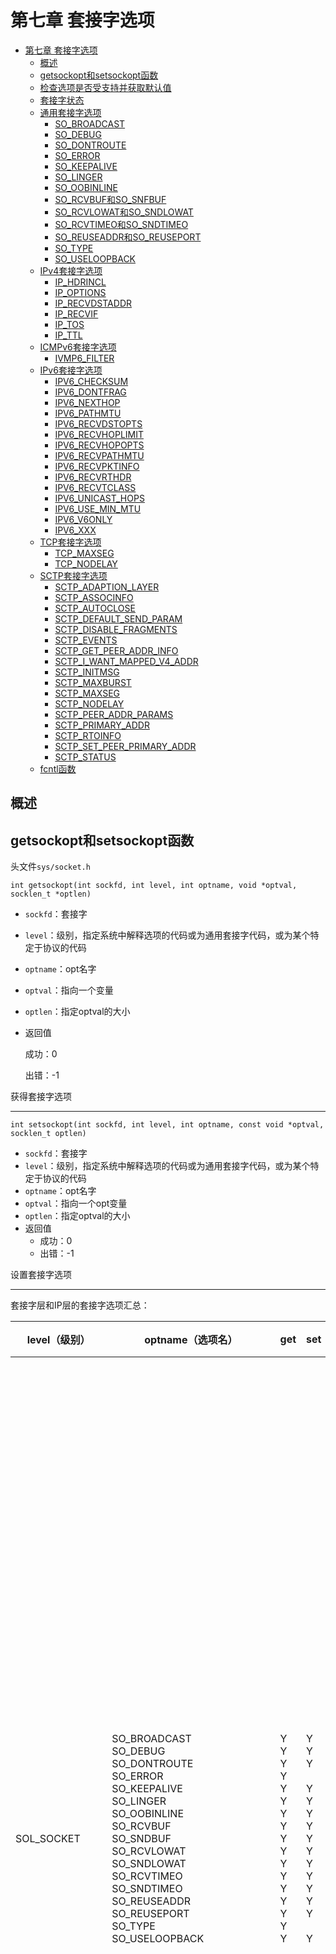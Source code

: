 # 第七章 套接字选项

- [第七章 套接字选项](#第七章-套接字选项)
  - [概述](#概述)
  - [getsockopt和setsockopt函数](#getsockopt和setsockopt函数)
  - [检查选项是否受支持并获取默认值](#检查选项是否受支持并获取默认值)
  - [套接字状态](#套接字状态)
  - [通用套接字选项](#通用套接字选项)
    - [SO_BROADCAST](#so_broadcast)
    - [SO_DEBUG](#so_debug)
    - [SO_DONTROUTE](#so_dontroute)
    - [SO_ERROR](#so_error)
    - [SO_KEEPALIVE](#so_keepalive)
    - [SO_LINGER](#so_linger)
    - [SO_OOBINLINE](#so_oobinline)
    - [SO_RCVBUF和SO_SNFBUF](#so_rcvbuf和so_snfbuf)
    - [SO_RCVLOWAT和SO_SNDLOWAT](#so_rcvlowat和so_sndlowat)
    - [SO_RCVTIMEO和SO_SNDTIMEO](#so_rcvtimeo和so_sndtimeo)
    - [SO_REUSEADDR和SO_REUSEPORT](#so_reuseaddr和so_reuseport)
    - [SO_TYPE](#so_type)
    - [SO_USELOOPBACK](#so_useloopback)
  - [IPv4套接字选项](#ipv4套接字选项)
    - [IP_HDRINCL](#ip_hdrincl)
    - [IP_OPTIONS](#ip_options)
    - [IP_RECVDSTADDR](#ip_recvdstaddr)
    - [IP_RECVIF](#ip_recvif)
    - [IP_TOS](#ip_tos)
    - [IP_TTL](#ip_ttl)
  - [ICMPv6套接字选项](#icmpv6套接字选项)
    - [IVMP6_FILTER](#ivmp6_filter)
  - [IPv6套接字选项](#ipv6套接字选项)
    - [IPV6_CHECKSUM](#ipv6_checksum)
    - [IPV6_DONTFRAG](#ipv6_dontfrag)
    - [IPV6_NEXTHOP](#ipv6_nexthop)
    - [IPV6_PATHMTU](#ipv6_pathmtu)
    - [IPV6_RECVDSTOPTS](#ipv6_recvdstopts)
    - [IPV6_RECVHOPLIMIT](#ipv6_recvhoplimit)
    - [IPV6_RECVHOPOPTS](#ipv6_recvhopopts)
    - [IPV6_RECVPATHMTU](#ipv6_recvpathmtu)
    - [IPV6_RECVPKTINFO](#ipv6_recvpktinfo)
    - [IPV6_RECVRTHDR](#ipv6_recvrthdr)
    - [IPV6_RECVTCLASS](#ipv6_recvtclass)
    - [IPV6_UNICAST_HOPS](#ipv6_unicast_hops)
    - [IPV6_USE_MIN_MTU](#ipv6_use_min_mtu)
    - [IPV6_V6ONLY](#ipv6_v6only)
    - [IPV6_XXX](#ipv6_xxx)
  - [TCP套接字选项](#tcp套接字选项)
    - [TCP_MAXSEG](#tcp_maxseg)
    - [TCP_NODELAY](#tcp_nodelay)
  - [SCTP套接字选项](#sctp套接字选项)
    - [SCTP_ADAPTION_LAYER](#sctp_adaption_layer)
    - [SCTP_ASSOCINFO](#sctp_associnfo)
    - [SCTP_AUTOCLOSE](#sctp_autoclose)
    - [SCTP_DEFAULT_SEND_PARAM](#sctp_default_send_param)
    - [SCTP_DISABLE_FRAGMENTS](#sctp_disable_fragments)
    - [SCTP_EVENTS](#sctp_events)
    - [SCTP_GET_PEER_ADDR_INFO](#sctp_get_peer_addr_info)
    - [SCTP_I_WANT_MAPPED_V4_ADDR](#sctp_i_want_mapped_v4_addr)
    - [SCTP_INITMSG](#sctp_initmsg)
    - [SCTP_MAXBURST](#sctp_maxburst)
    - [SCTP_MAXSEG](#sctp_maxseg)
    - [SCTP_NODELAY](#sctp_nodelay)
    - [SCTP_PEER_ADDR_PARAMS](#sctp_peer_addr_params)
    - [SCTP_PRIMARY_ADDR](#sctp_primary_addr)
    - [SCTP_RTOINFO](#sctp_rtoinfo)
    - [SCTP_SET_PEER_PRIMARY_ADDR](#sctp_set_peer_primary_addr)
    - [SCTP_STATUS](#sctp_status)
  - [fcntl函数](#fcntl函数)



## 概述



## getsockopt和setsockopt函数

头文件`sys/socket.h`

`int getsockopt(int sockfd, int level, int optname, void *optval, socklen_t *optlen)`

- `sockfd`：套接字
- `level`：级别，指定系统中解释选项的代码或为通用套接字代码，或为某个特定于协议的代码
- `optname`：opt名字
- `optval`：指向一个变量
- `optlen`：指定optval的大小
- 返回值
    
    成功：0
    
    出错：-1

获得套接字选项

---

`int setsockopt(int sockfd, int level, int optname, const void *optval, socklen_t optlen)`

- `sockfd`：套接字
- `level`：级别，指定系统中解释选项的代码或为通用套接字代码，或为某个特定于协议的代码
- `optname`：opt名字
- `optval`：指向一个opt变量
- `optlen`：指定optval的大小
- 返回值
    - 成功：0
    - 出错：-1

设置套接字选项

---

套接字层和IP层的套接字选项汇总：

| level（级别）            | optname（选项名）                                            | get                                                          | set                                                          | 说明                                                         | 标志                                                         | 数据类型                                                     |
| ------------------------ | ------------------------------------------------------------ | :----------------------------------------------------------- | ------------------------------------------------------------ | ------------------------------------------------------------ | ------------------------------------------------------------ | :----------------------------------------------------------- |
| SOL_SOCKET               | SO_BROADCAST<br>SO_DEBUG<br>SO_DONTROUTE<br>SO_ERROR<br>SO_KEEPALIVE<br>SO_LINGER<br>SO_OOBINLINE<br>SO_RCVBUF<br>SO_SNDBUF<br>SO_RCVLOWAT<br>SO_SNDLOWAT<br>SO_RCVTIMEO<br>SO_SNDTIMEO<br>SO_REUSEADDR<br>SO_REUSEPORT<br>SO_TYPE<br>SO_USELOOPBACK | Y<br>Y<br>Y<br>Y<br>Y<br>Y<br>Y<br>Y<br>Y<br>Y<br>Y<br>Y<br>Y<br>Y<br>Y<br>Y<br>Y | Y<br>Y<br>Y<br><br>Y<br>Y<br>Y<br>Y<br>Y<br>Y<br>Y<br>Y<br>Y<br>Y<br>Y<br><br>Y | - 允许发送广播数据报<br>- 开启调试跟踪<br>- 绕过外出路由表查询<br>- 获取待处理错误并清除<br>- 周期性测试连接是否仍存活<br>- 若有数据待发送则延迟关闭<br>- 让接收到的带外数据继续在线留存<br>- 接收缓冲区大小<br>- 发送缓冲区大小<br>- 接收缓冲区低水位标记<br>- 发送缓冲区低水位标记<br>- 接收超时<br>- 发送超时<br>- 允许重用本地地址<br>- 允许重用本地端口<br>- 取得套接字类型<br>- 路由套接字取得所发送数据的副本 | Y<br>Y<br>Y<br><br>Y<br><br>Y<br><br><br><br><br><br>Y<br>Y<br><br>Y<br>Y | int<br>int<br>int<br>int<br>int<br>linger<br>int<br>int<br>int<br>int<br>int<br>timeval<br>timeval<br>int<br>int<br>int<br>int |
| IPPROTO_IP               | IP_HDRINCL<br>IP_OPTIONS<br>IP_RECVDSTANDDR<br>IP_RECVIF<br>IP_TOS<br>IP_TTL<br><br>IP_MULTICAST_IF<br>IP_MULTICAST_TTL<br>IP_MULTICAST_LOOP<br>IP_ADD_MEMBERSHIP<br>IP_DROP_MEMBERSHIP<br>IP_BLOCK_SOURCE<br>IP_UNBLOCK_SOURCE<br>IP_ADD_SOURCE_MEMBERSHIP<br>IP_DROP_SOURCE_MEMBERSHIP | Y<br>Y<br>Y<br>Y<br>Y<br>Y<br><br>Y<br>Y<br>Y<br/><br/><br/><br/><br/><br/><br/> | Y<br>Y<br>Y<br>Y<br>Y<br>Y<br><br>Y<br>Y<br>Y<br>Y<br>Y<br>Y<br>Y<br>Y<br>Y | - 随数据包含的IP首部<br>- IP首部选项<br>- 返回目的IP地址<br>- 返回接收接口索引<br>- 服务类型和优先权<br>- 存活时间<br><br>- 指定外出接口<br>- 指定外出TTL<br>- 指定是否环回<br>- 加入多播组<br>- 离开多播组<br>- 阻塞多播组<br>- 开通多播组<br>- 加入源特定多播组<br>- 离开源特定多播组 | Y<br><br>Y<br>Y<br><br><br><br><br><br><br><br><br><br><br><br><br> | int<br>(见正文)<br>int<br>int<br>int<br>int<br><br>in_addr{}<br>u_char<br>u_char<br>ip_mreq{}<br>ip_mreq{}<br>ip_mreq_source{}<br>ip_mreq_source{}<br>ip_mreq_source{}<br>ip_mreq_source{} |
| IPPROTO_ICMPV6           | ICMP6_FILTER                                                 | Y                                                            | Y                                                            | - 指定待传递的ICMPv6消息类型                                 |                                                              | ivmp6_filter{}                                               |
| IPPROTO_IPV6             | IPV6_CHECKSUM<br>IPV6_DONTFRAG<br>IPV6_NEXTHOP<br>IPV6_PATHMTU<br>IPV6_RECVDSTOPTS<br>IPV6_RECVHOPLIMIT<br>IPV6_RECVHOPOPTS<br>IPV6_RECVPATHMTU<br>IPV6_RECVPKTINFO<br>IPV6_RECVRTHDR<br>IPV6_RECVTCLASS<br>IPV6_UNICAST_HOPS<br>IPV6_USE_MIN_MTU<br>IPV6_V60NLY<br>IPV6_XXX<br><br>IPV6_MULTICAST_IP<br>IPV6_MULTICAST_HOPS<br>IPV6_MULTICAST_LOOP<br>IPV6_JOIN_GROUP<br>IPV6_LEAVE_GROUP | Y<br>Y<br>Y<br>Y<br>Y<br>Y<br>Y<br>Y<br>Y<br>Y<br>Y<br>Y<br>Y<br>Y<br>Y<br><br>Y<br>Y<br>Y<br><br><br> | Y<br>Y<br>Y<br><br>Y<br>Y<br>Y<br>Y<br>Y<br>Y<br>Y<br>Y<br>Y<br>Y<br>Y<br><br>Y<br>Y<br>Y<br>Y<br>Y | - 用于原始套接字的校验和字段偏移<br>- 丢弃大的分组而非将其分片<br>- 指定下一跳地址<br>- 获取当前路径MTU<br>接收目的地址选项<br>- 接收单播跳限<br>- 接收步跳选项<br>- 接收路径MTU<br>- 接收分组信息<br>- 接收源路径<br>- 接收流通类型<br>- 默认单播跳限<br>- 使用最小MTU<br>- 禁止v4兼容<br>- 粘附性辅助数据<br><br>- 指定外出接口<br>- 指定外出跳限<br>- 指定是否环回<br>- 加入多播组<br>- 离开多播组 | <br>Y<br><br><br>Y<br>Y<br>Y<br>Y<br>Y<br>Y<br>Y<br><br>Y<br>Y<br><br><br><br><br>Y<br><br><br> | int<br>int<br>sockaddr_in6{}<br>ip6_mtuinfo{}<br>int<br>int<br>int<br>int<br>int<br>int<br>int<br>int<br>int<br>int<br>(见正文)<br><br>u_int<br>int<br>u_int<br>ipv6_mreq{}<br>ipv6_mreq{} |
| IPPROTO_IP或IPPROTO_IPV6 | MCAST_JOIN_GROUP<br>MCAST_LEAVE_GROUP<br>MCAST_BLOCK_SOURCE<br>MCAST_UNBLOCK_SOURCE<br>MCAST_JOIN_SOURCE_GROUP<br>MCAST_LEAVE_SOURCE_GROUP |                                                              | Y<br>Y<br>Y<br>Y<br>Y<br>Y                                   | - 加入多播组<br>- 离开多播组<br>- 阻塞多播源<br>- 开通多播源<br>- 加入源特定多播组<br>- 离开源特定多播组 |                                                              | group_req{}<br>group_source_req{}<br>group_source_req{}<br>group_source_req{}<br>group_source_req{}<br>group_source_req{} |

传输层的套接字选项汇总：

| level（级别） | optname（选项名）                                            | get                                                          | set                                                          | 说明                                                         | 标志                                                         | 数据类型                                                     |
| ------------- | ------------------------------------------------------------ | ------------------------------------------------------------ | ------------------------------------------------------------ | ------------------------------------------------------------ | ------------------------------------------------------------ | ------------------------------------------------------------ |
| IPPROTO_TCP   | TCP_MAXSEG<br>TCP_NODELAY                                    | Y<br>Y                                                       | Y<br>Y                                                       | - TCP最大分节大小<br>- 禁止Nagle算法                         | <br>Y                                                        | int<br>int                                                   |
| IPPROTO_SCTP  | SCTP_ADAPTION_LAYER<br>SCTP_ASSOCINFO<br>SCTP_AUTOCLOSE<br>SCTP_DEFAULT_SEND_PARAM<br>SCTP_DISABLE_FRAGMENTS<br>SCTP_EVENTS<br>SCTP_GET_PEER_ADDR_INFO<br>SCTP_I_WANT_MAPPED_V4_ADDR<br>SCTP_INITMSG<br>SCTP_MAXBURST<br>SCTP_MAXSEG<br>SCTP_NODELAY<br>SCTP_PEER_ADDR_PARAMS<br>SCTP_PRIMARY_ADDR<br>SCTP_RTOINFO<br>SCTP_SET_PEER_PRIMARY_ADDR<br>SCTP_STATUS | Y<br>t<br>Y<br>Y<br>Y<br>Y<br>t<br>Y<br>Y<br>Y<br>Y<br>Y<br>t<br>t<br>t<br><br>t | Y<br>Y<br>Y<br>Y<br>Y<br>Y<br><br>Y<br>Y<br>Y<br>Y<br>Y<br>Y<br>Y<br>Y<br>Y<br><br/> | - 适配层指示<br>- 检查并设置关联信息<br>- 自动关闭操作<br>- 默认发送参数<br>- SCTP分片<br>- 感兴趣事件的通知<br>- 获取对端地址状态<br>- 映射的v4地址<br>- 默认的INIT参数<br>- 最大猝发大小<br>- 最大分片大小<br>- 禁止Nagle算法<br>- 对端地址参数<br>- 主目的地址<br>- RTO信息<br>- 对端的主目的地址<br>- 获取关联状态 | <br><br><br><br>Y<br><br><br>Y<br><br><br><br>Y<br><br><br><br><br><br/> | sctp_setadaption{}<br>sctp_assocparams{}<br>int<br>sctp_sndrcvinfo{}<br>int<br>sctp_event_subscribe{}<br>sctp_paddrinfo{}<br>int<br>sctp_initmsg{}<br>int<br>int<br>int<br>sctp_paddrparams{}<br>sctp_setprim{}<br>sctp_rtoinfo{}<br>sctp_setpeerprim{}<br>sctp_status{} |



## 检查选项是否受支持并获取默认值

```c
#include "unp.h"
#include <netinet/tcp.h>

union val {
    int 						   i_val;
    long 						l_val;
    struct linger 		 linger_val;
    struct timeval    timeval_val;
} val;
static char *sock_str_flag(union val *, int);
static char *sock_str_int(union val *, int);
static char *sock_str_linger(union val *, int);
static char *sock_str_timeval(union val *, int);
struct sock_opts {
    const char *opt_str;
    int					opt_level;
    int 				opt_name;
    char			  *(*opt_val_str)(union val *, int);
} sock_opts[] = {
    { "SO_BROADCAST", SOL_SOCKET, SO_BROADCAST, sock_str_flag },
    { "SO_DEBUG", SOL_SOCKET, SO_DEBUG, sock_str_flag },
    { "SO_DONTROUTE", SOL_SOCKET, SO_DONTROUTE, sock_str_flag },
    { "SO_ERROR", SOL_SOCKET, SO_ERROR, sock_str_int },
    { "SO_KEEPALIVE", SOL_SOCKET, SO_KEEPAVLIE, sock_str_flag },
    { "SO_LINGER", SOL_SOCKET, SO_LINGER, sock_str_linger },
    { "SO_OOBINLINE", SOL_SOCKET, SO_OOBINLINE, sock_str_flag },
    { "SO_RCVBUF", SOL_SOCKET, SO_RCVBUF, sock_str_int },
    { "SO_SNDBUF", SOL_SOCKET, SO_SNDBUF, sock_str_int },
    { "SO_RCVLOWAT", SOL_SOCKET, SO_RCVLOWAT, sock_str_int },
    { "SO_SNDLOWAT", SOL_SOCKET, SO_SNDLOWAT, sock_str_int },
    { "SO_RCVTIMEO", SOL_SOCKET, SO_RCVTIMEO, sock_str_timeval },
    { "SO_SNDTIMEO", SOL_SOCKET, SO_SNDTIMEO, sock_str_timeval },
#ifdef SO_REUSEPORT
    { "SO_REUSEPORT", SOL_SOCKET, SO_REUSEPORT, sock_str_flag },
#else
    { "SO_RESUEPORT", 0, 0, NULL },
#endif
    { "SO_TYPE", SOL_SOCKET, SO_TYPE, sock_str_int },
    { "SO_USELOOPBACK", SOL_SOCKET, SO_USELOOPBACK, sock_str_flag },
    { "IP_TOS", IPPROTO_IP, IP_TOS, sock_str_int },
    { "IP_TTL", IPPROTO_IP, IP_TTL, sock_str_int },
    { "IPV6_DONTFRAG", IPPROTO_IPV6, IPV6_DONTGRAG, sock_str_flag },
    { "IPV6_UNICAST_HOPS", IPPROTO_IPV6, IPV6_UNICAST_HOPS, sock_str_int },
    { "IPV6_V6ONLY", IPPROTO_IPV6, IPV6_V6ONLY, sock_str_flag },
    { "TCP_MAXSEG", IPPROTO_TCP, TCP_MAXSEG, sock_str_int },
    { "TCP_NODELAY", IPPROTO_TCP, TCP_NODELAY, sock_str_flag },
    { "SCTP_AUTOCLOSE", IPPROTO_SCTP, SCTP_AUTOCLOSE, sock_str_int },
    { "SCTP_MAXBURST", IPPROTO_SCTP, SCTP_MAXBURST, sock_str_int },
    { "SCTP_MAXSEG", IPPROTO_SCTP, SCTP_MAXSEG, sock_str_int },
    { "SCTP_NODELAY", IPPROTO_SCTP, SCTP_DODELAY, sock_str_flag },
    { "NULL", 0, 0, NULL },
};

int
main(int argc, char **argv)
{
    int fd;
    socklen len;
    struct sock_opts *ptr;
    for (ptr = sock_opts; ptr->opt_str != NULL; ptr++) {
        printf("%s: ", ptr->opt_str);
        if (ptr->opt_val_str == NULL)
            printf("(undefined)\n");
        else {
            switch(ptr->opt_level) {
                case SOL_SOCKET:
                case IPPROTO_IP:
                case IPPROTO_TCP:
                    fd = Socket(AF_INET, SOCK_STREAM, 0);
                    break;
#iddef IPV6
                case IPPROTO_IPV6:
                    fd = Socket(AF_INET6, SOCK_STREAM, 0);
                    break;
#endif
#ifdef IPPROTO_SCTP
                case IPPROTO_SCTP:
                    fd = Socket(AF_INET, SOCK_SEQPACKET, IPPROTO_SCTP);
                    break;
#endif
                default:
                    err_quit("Can't create fd for level %d\n", ptr->opt_level);
				len = sizeof(val);
                if (getsockopt(fd, ptr->opt_level, ptr->opt_name, &val, &len) == -1) {
                    err_ret("getsockopt error");
                } else {
                    printf("default = %s\n", (*ptr->opt_val_str)(&val, len));
                }
                close(fd);
            }
        }
        exit(0);
    }
}
```



## 套接字状态

下面的套接字选项是由TCP已连接套接字从监听套接字继承来的：

- SO_DEBUG
- SO_DONTROUTE
- SO_KEEPALIVE
- SO_LINGER
- SO_OOBINLINE
- SO_RCVBUF
- SO_RCVLOWAT
- SO_SNDBUF
- SO_SNDLOWAT
- TCP_MAXSEG
- TCP_NODELAY



## 通用套接字选项

### SO_BROADCAST

本选项开启或禁止进程发送广播信息的能力，应用进程在发送广播数据报之前必须设置本套接字选项。

### SO_DEBUG

**仅由TCP支持**。当给一个TCP套接字开启本选项时，内核将为TCP在该套接字发送和接收的所有分组保留详细跟踪信息。

### SO_DONTROUTE

外出的分组将绕过底层协议的正常路由机制，外出分组将被定向到适当的本地接口。

### SO_ERROR

当一个套接字发生错误时，内核会将套接字的so_error（待处理错误， pending error）设置为格式`Exxx`的样式。内核以下面的方式之一立即通知进程这个错误：

- 如果进程阻塞在对该套接字的select调用上，那么无论是检查可读条件还是可写条件，select均返回并设置其中一个或所有两个条件。
- 如果进程使用信号驱动式`I/O`模型，那就给进程或进程组产生一个SIGIO信号。

### SO_KEEPALIVE

给一个TCP套接字设置保持存活（keep-alive）选项后，如果2小时内在该套接字的任一方向上都没有数据交换，TCP就自动给对端发送一个保持存活探测分节（keep-alive probe）。它会导致以下三种情况之一：

- 对端以期望的ACK响应，在又经过2小时后，TCP将发送另一个探测分节。
- 对端以RST响应，它告知本端TCP：对端已崩溃且已重新启动；该套接字的待处理错误被设置为ECONNRESET，套接字本身被关闭。
- 对端对保持存活探测分节没有任何响应，该套接字的待处理错误就被设置为ETIMEOUT，套接字被关闭。

### SO_LINGER

指定close函数对面向连接的协议如何操作，要求在用户进程与内核间传递如下结构：

头文件`sys/socket.h`

```c
struct linger {
    int l_onoff;
    int l_linger;
}
```

|                | l_onoff = 0                                     | l_onoff = 非0                                                |
| -------------- | ----------------------------------------------- | ------------------------------------------------------------ |
| l_linger = 0   | 关闭本选项，`l_linger`的值被忽略，close立即返回 | 当close某个连接时TCP将中止该连接；即，TCP将丢弃保留在套接字发送缓冲区中的任何数据，并发送一个RST给对端，而没有通常的四分组连接终止序列 |
| l_linger = 非0 | 关闭本选项，`l_linger`的值被忽略，close立即返回 | 当套接字关闭时内核将拖延一段时间，如果在发送缓冲区中仍残留有数据，那么进程将被投入睡眠，知道数据发送完且被确认或者延滞时间到 |

检测各种TCP条件的方法：

| 情形                         | 对端进程崩溃                                                 | 对端主机崩溃                                                 | 对端主机不可达                                               |
| ---------------------------- | ------------------------------------------------------------ | ------------------------------------------------------------ | ------------------------------------------------------------ |
| 本端TCP正主动发送数据        | 对端TCP发送一个FIN，这通过使用select判断可读条件立即能检测出来。如果本端TCP发送另外一个分节，对端TCP就以RST响应。如果本端TCP收到RST之后应用进程仍试图写套接字，我们的套接字实现就给该进程发送一个SIGPIPE信号 | 本端TCP将超时，且套接字的待处理错误被设置为ETIMEDOUT         | 本端TCP将超时，且套接字的待处理错误被设置为EHOSTUNREACH      |
| 本端TCP正主动接收数据        | 对端TCP将发送一个FIN，我们将把它作为一个（可能是过早地）EOF读入 | 我们将停止接收数据                                           | 我们将停止接收数据                                           |
| 连接空闲，保持存活选项已设置 | 对端TCP发送一个FIN，这通过使用select判断可读条件立即能检测出来 | 在毫无动静2小时后，发送9个保持存活探测分节，然后套接字的待处理错误被设置为ETIMEDOUT | 在毫无动静2小时后，发送9个保持存活探测分节，然后套接字的待处理错误被设置为EHOSTUNREACH |
| 连接空闲，保持存活选项未设置 | 对端TCP发送一个FIN，这通过使用select判断可读条件立即能检测出来 | 无                                                           | 无                                                           |

![7-7](res/7-7.png)

![7-8](res/7-8.png)

![7-9](res/7-9.png)

![7-10](res/7-10.png)

![7-11](res/7-11.png)

shutdown和SO_LINGER各种情况的总结：

| 函数                              | 说明                                                         |
| --------------------------------- | ------------------------------------------------------------ |
| shutdown, SHUT_RD                 | 在套接字上不能再发出接收请求；进程仍可往套接字发送数据；套接字接收缓冲区中所有数据被丢弃；再接收到的任何数据由TCP丢弃；对套接字发送缓冲区没有任何影响。 |
| shutdown, SHUT_WR                 | 在套接字上不能再发出发送请求；进程仍可从套接诶子接收数据；套接字发送缓冲区中的内容被发送到对端，后跟正常的TCP连接终止序列（即发送FIN）；对套接字接收缓冲区无任何影响。 |
| close, l_onoff = 0（默认情况）    | 在套接字上不能再发出发送或接收请求：套接字发送缓冲区中的内容被发送到对端。如果描述符应用计数变为0，在发送完发送缓冲区中的数据后，跟以正常的TCP连接终止序列（即发送FIN）；套接字接收缓冲区中内容被丢弃。 |
| close, l_onoff = 1, l_linger = 0  | 在套接字上不能再发出发送或接收请求。如果描述符引用计数变为0：RST被发送到对端；连接的状态被设置为CLOSED（没有TIME_WAIT状态）；套接字发送缓冲区和套接字接收缓冲区中的数据被丢弃。 |
| close, l_onoff = 1, l_linger != 0 | 在套接字上不能再发出发送或接收请求；套接字发送缓冲区中的数据被发送到对端。如果描述符引用计数变为0：在发送完发送缓冲区中的数据后，跟以正常的TCP连接终止序列（即发送FIN）；套接字接收缓冲区中数据被丢弃；如果在连接变为CLOSED状态前延滞时间到，那么close返回EWOULDBLOCK错误。 |

### SO_OOBINLINE

### SO_RCVBUF和SO_SNFBUF

这两个套接字选项允许我们改变这两个缓冲区的默认大小。

根据TCP快速恢复算法的工作机制，TCP套接字缓冲区的大小至少为MSS值的4倍。

![7-13](res/7-13.png)

管道的容量称为带宽-延迟积（bandwidth-delay product），它通过将带宽（bit/s）和RTT（秒）相乘，再将结果由位转换为字节计算得到。

带宽是相应于两个端点之间最慢链路的值，是已知的。

例：RTT为60ms的一条T1链路（1536000 bit/s）的带宽-延迟积为11520字节，如果套接字缓冲区小于该值，管道将不会处于满状态。

### SO_RCVLOWAT和SO_SNDLOWAT

接收低水位和发送低水位，由select函数使用；

### SO_RCVTIMEO和SO_SNDTIMEO

接收超时和发送超时。

分别影响到5个输入函数：

- read
- readv
- recv
- recvfrom
- recvmsg

和5个输出函数：

- write
- writev
- send
- sendto
- sendmsg

### SO_REUSEADDR和SO_REUSEPORT

SO_REUSEADDR套接字选项的4个用途：

- SO_REUSEADDR允许启动一个监听服务器并捆绑其众所周知的端口，即使以前建立的将该端口用作他们的本地端口的连接仍然存在。这个条件通常是这样碰到的：
    1. 启动一个监听服务器
    2. 连接请求到达，派生一个子进程来处理这个客户
    3. 监听服务器终止，但子进程继续为现有连接上的客户提供服务
    4. 重启监听服务器
    5. 重新绑定端口
- SO_REUSEADDR允许在同一端口上启动同一服务器的多个实例，只要每个实例捆绑一个不同的本地IP地址即可。
- SO_REUSEADDR允许单个进程捆绑同一个端口到多个套接字上，值啊摇每次捆绑指定不同的本地IP地址即可。
- SO_REUSEADDR允许完全重复的捆绑：当一个IP地址和端口已绑定到某个套接字上时，如果传输协议支持，同样的IP地址和端口还可以捆绑到另一个套接字上。一般来说本特性仅支持UDP套接字。

SO_REUSEPORT套接字选项的2个用途：

- 本选项允许完全重复的捆绑，不过只有在想要捆绑同一IP地址和端口的每个套接字都指定了本套接诶子选项才行。
- 如果被捆绑的IP地址是一个多播地址，那么SO_REUSEADDR和SO_REUSEPORT被认为是等效的。

### SO_TYPE

本选项返回套接字的类型，返回的整数值是一个诸如SOCK_STREAM或SOCK_DGRAM之类的值。本选项通常由启动时继承了套接字的进程使用。

### SO_USELOOPBACK

仅用于路由域（AF_ROUTE）的套接字，默认设置为打开。当打开时，相应套接诶子将接收在其上发送的任何数据报的一个副本。



## IPv4套接字选项

### IP_HDRINCL

当本选项开启时，我们构造完整的IP首部，下列情况除外：

- IP总是计算并存储IP首部校验和
- 如果我们将IP标识字段设置为0，内核将设置该字段
- 如果源IP地址是INADDR_ANY，IP将把它设置位外出接口的主IP地址
- 如何设置IP选项却绝于实现。有些实现取出我们预先使用IP_OPTIONS套接字选项设置的任何IP选项，把他们添加到我们构造的首部中，而其它实现则要求我们亲自在首部指定任何期望的IP选项。
- IP首部有些字段必须以主机字节序填写，有些字段必须以网络子节序填写，具体取决于实现。

### IP_OPTIONS

本选项的设置允许我们在IPv4首部中设置IP选项。

### IP_RECVDSTADDR

本选项导致所收到UDP数据报的目的IP地址由recvmsg函数作为辅助数据返回。

### IP_RECVIF

本选项导致所收到UDP数据报的接收接口索引由recvmsg函数作为辅助数据返回。

### IP_TOS

本选项允许我们为TCP,UDP或SCTP套接字设置IP首部中的服务类型字段(该字段包含DSCP和ECN子字段)。

### IP_TTL

使用本选项设置或获取系统用在从某个给定套接字发送的单播分组上的默认TTL值。



## ICMPv6套接字选项

### IVMP6_FILTER

本选项允许我们获取或设置一个`icmp6_filte`r结构，该结构指出256个可能的`ICMPv6`消息类型中哪些将由某个原始套接字传递给所在进程。



## IPv6套接字选项

### IPV6_CHECKSUM

本选项指定用户数据中校验和所处位置的字节偏移，默认值（-1）。

### IPV6_DONTFRAG

本选项禁止为UDP套接字或原始套接字自动插入分片首部，外出分组中大小超过发送接口MTU的那些分组将被丢弃。

### IPV6_NEXTHOP

本选项不能设置，只能获取。获取本选项时，返回值为由路径MTU发现功能确定的当前MTU。

### IPV6_PATHMTU

本选项不能设置，只能获取。获取本选项时，返回值为由路径MTU发祥功能确定的当前MTU。

### IPV6_RECVDSTOPTS

开启本选项表明，任何接收到的IP6目的地址选项都将由recvmsg作为辅助数据返回，默认关闭。

### IPV6_RECVHOPLIMIT

开启本选项表明，任何接收到的跳限字段都将由recvmsg作为辅助数据返回，默认关闭。

### IPV6_RECVHOPOPTS

开启本选项表明，任何接收到的IPv6步跳选项都将由recvmsg作为辅助数据返回，默认关闭。

### IPV6_RECVPATHMTU

开启本选项表明，某条路径的路径MTU在发生变化时将由recvmsg作为辅助数据返回（不伴随任何数据）。

### IPV6_RECVPKTINFO

开启本选项表明，接收到的IPv6数据报的以下两条信息将由recvmsg作为辅助数据返回：目的IP6地址和到达接口索引。

### IPV6_RECVRTHDR

开启本选项表明，接收到的IPv6路由首部将由recvmsg作为辅助数据返回，默认关闭。

### IPV6_RECVTCLASS

开启本选项表明，接收到的流通类别（包含DSCP和ECN字段）将由recvmsg作为辅助数据返回，默认关闭。

### IPV6_UNICAST_HOPS

设置本选项会给在相应套接字上发送的外出数据报指定默认跳限，获取本选项会返回内核用于相应套接字的跳限值。

### IPV6_USE_MIN_MTU

默认-1

- 1：路径MTU发现功能不必执行，为避免分片，分组就使用IPv6的最小MTU发送。
- 0：路径MTU发现功能对于所有目的地都得执行。
- -1：路径MTU发现功能仅对单播目的地执行，对于多播目的地就使用最小MTU。

### IPV6_V6ONLY

开启本选项将限制它只执行IP6通信，默认关闭。

### IPV6_XXX

TODO



## TCP套接字选项

### TCP_MAXSEG

本选项允许我们获取或设置TCP连接的最大分节大小（MSS）。

### TCP_NODELAY

开启本选项将禁止TCP的Nagle算法，默认开启。

![7-14/15](res/7-14.png)



## SCTP套接字选项

### SCTP_ADAPTION_LAYER

本选项允许调用者获取或设置将由本端提供给对端的适配层指示（adaption layer indication），获取本选项的值时，调用者得到的是本地套接字将提供给所有未来对端的值；要获取对端的适配层指示，应用进程必须预定适配层事件。

### SCTP_ASSOCINFO

本套接字用于以下目的：

- 获取关于某个现有关联的信息
- 改变某个已有关联的参数
- 为未来的关联设置默认信息

应该使用`sctp_opt_info`函数来获取关联信息，输入`sctp_assocparams`作为参数：

```c
struct sctp_assocparams {
    sctp_assoc_t sasoc_assoc_id;
    u_int16_t sasoc_asocmaxrxt;
    u_int16_t sasoc_number_peer_destinations;
    u_int32_t sasoc_peer_rwnd;
    u_int32_t sasoc_local_rwnd;
};
```

- `sasoc_assoc_id`：存放待访问关联的标识（即关联ID）
- `sasoc_asocmaxrxt`：存放某个关联在已发送数据没有得到确认的情况下尝试重传的最大次数。
- `sasoc_number_peer_destinations`：存放对端目的地址数，不能设置，只能获取
- `sasoc_peer_rwnd`：存放对端的当前接收窗口，表示还能发送给对端的数据子节
- `sasoc_local_rwnd`：存放本地SCTP协议栈当前通告对端的接收窗口，本字段是动态的，受SO_SNDBUF套接字选项影响；它不能设置，只能获取
- `sosoc_cookie_life`：存放送给对端的状态cookie以毫秒为单位的有效期

### SCTP_AUTOCLOSE

本选项允许我们获取或设置一个SCTP端点的自动关闭时间（一个SCTP关联在空闲时保持打开的秒数）

### SCTP_DEFAULT_SEND_PARAM

在发送大量消息时，使用此选项可以让所有消息具有相同的发送参数。本选项接收`sctp_sndrcvinfo`结构作为输入。

```c
struct sctp_sndrcvinfo {
    u_int16_t sinfo_stream;
    u_int16_t sinfo_ssn;
    u_int16_t sinfo_flags;
    u_int32_t sinfo_ppid;
    u_int32_t sinfo_context;
    u_int32_t sinfo_timetolive;
    u_int32_t sinfo_tsn;
    u_int32_t sinfo_cumtsn;
    sctp_assoc_t sinfo_assoc_id;
};
```

- sinfo_stream：指定新的默认流，所有外出消息将被发送到该流中

- sinfo_ssn：在设置默认发送参数时被忽略。当使用recvmsg或sctp_recvmsg函数接收消息时，本字段将存放由对端置于SCTP DATA块的流序号（stream sequence number， SSN）字段中的值

- sinfo_flags：指定新的默认标志，他们将应用于所有消息发送

sinfo_flags字段允许的SCTP标志值：

| 常值          | 说明                                                         |
| ------------- | ------------------------------------------------------------ |
| MSG_ABORT     | 启动中止性的关联终止过程                                     |
| MSG_ADDR_OVER | 指定SCTP不顾主目的地址而改用给定的地址                       |
| MSG_EOF       | 发送完本消息后启动雅致的关联终止过程                         |
| MSG_PR_BUFFER | 开启部分可靠性特性（如果可用的话）基于缓冲区的层面（profile） |
| MSG_PR_SCTP   | 针对本消息开启部分可靠性特性（如果可用的话）                 |
| MSG_UNORDERED | 指定本消息使用无序的消息传递服务                             |

- sinfo_ppid：指定将置于所有外出消息中的SCTP净荷协议标识(payload protocol identifier)字段的默认值

- sinfo_context：指定新的默认上下文。本字段是个本地标志，用于检索无法发送到对端的消息

- sinfo_timetolive：指定新的默认生命期，它将应用于所有消息发送

- sinfo_tsn：在设置默认发送参数时被忽略。当使用recvmsg或sctp_recvmsg函数接收消息时，本字段将存放由对端置于SCTP DATA块的传输序号（transport sequence number, TSN）字段中的值

- sinfo_cumtsn：在设置默认发送参数时被忽略。当使用recvmsg或sctp_recvmsg函数接收消息时，本字段将存放本地SCTP协议栈已与对端挂钩的当前累积TSN。

- sinfo_assoc_id：指定请求者希望对其设置默认参数的关联标识。对于一到一式套接字，本字段被忽略。

### SCTP_DISABLE_FRAGMENTS

禁止发送端的SCTP把太大而不适合置于单个SCTP分组中的用于消息分割成多个DATA块。

### SCTP_EVENTS

本套接字选项允许调用者获取，开启或禁止各种SCTP通知。

使用本选项传递一个`sctp_event_subscribe`结构就可以预定8类事件的通知，格式如下：

```c
struct sctp_event_subscribe {
    u_int8_t sctp_data_io_event;
    u_int8_t sctp_association_event;
    u_int8_t sctp_address_event;
    u_int8_t sctp_send_failure_event;
    u_int8_t sctp_peer_error_event;
    u_int8_t sctp_shutdown_event;
    u_int8_t sctp_partial_delivery_event;
    u_int8_t sctp_adaption_layer_event;
};
```

- sctp_data_io_event：开启/禁止每次recvmsg调用返回sctp_sndrcvinfo
- sctp_association_event：开启/禁止关联建立事件通知
- sctp_address_event：开启/禁止地址事件通知
- sctp_send_failure_event：开启/禁止消息发送故障事件通知
- sctp_peer_error_event：开启/禁止对端协议出错事件通知
- sctp_shutdown_event：开启/禁止关联终止事件通知
- sctp_partial_delivery_event：开启/禁止部分递送API事件通知
- sctp_adaption_layer_event：开启/禁止适配层事件通知

### SCTP_GET_PEER_ADDR_INFO

本选项仅用于获取某个给定对端地址的相关信息，包括拥塞窗口，平滑化后的RTT和MTU等。

本选项输入的是sctp_paddrinfo结构：

```c
struct sctp_paddrinfo {
    sctp_assoc_t spinfo_assoc_id;
    struct sockaddr_storage spinfo_address;
    int32_t spinfo_state;
    u_int32_t spinfo_cwd;
    u_int32_t spinfo_srtt;
    u_int32_t spinfo_rto;
    u_int32_t spinfo_mtu;
};
```

- spinfo_assoc_id：存放关联标识，它和"communication up"（通信开始）即SCTP_COMM_UP通知中提供的信息一致。几乎所有SCTP操作都可以使用这个唯一的值作为相应关联的简明标识。

- spinfo_address：由调用者设置，用于告知SCTP套接字想要获取哪一个对端地址的信息。调用返回时其值不应该改变。

- spinfo_state：

SCTP对端地址状态：

| 常值                  | 说明                         |
| --------------------- | ---------------------------- |
| SCTP_ACTIVE           | 地址活跃且可达               |
| SCTP_INACTIVE         | 地址当前不可达               |
| SCTP_ADDR_UNCONFIRMED | 地址尚未由心搏或用户数据证实 |


- spinfo_cwnd：表示为所指定对端地址维护的当前拥塞窗口

- spinfo_srtt：表示就所指定对端地址而言的平滑化后RTT的当前估计值

- spinfo_rto：表示用于所指定对端地址的当前重传超时值

- spinfo_mtu：表示由路径MTU发现功能发现的通往所指定对端地址的路径MTU的当前值

### SCTP_I_WANT_MAPPED_V4_ADDR

这个标志套接字选项用于为AF_INET6类型的套接字开启或禁止IPv4映射地址，其默认状态为开启。

### SCTP_INITMSG

本套接字选项用于获取或设置某个SCTP套接字在发送INIT消息时所用的默认初始参数。

作为本选项的输入的是sctp_initmsg结构如下：

```c
struct sctp_initmsg {
    uint16_t sinit_num_ostreams;
    uint16_t sinit_max_instreams;
    uint16_t sinit_max_attempts;
    uint16_t sinit_max_init_timeo;
};
```

- sinit_num_ostreams：表示应用进程想要请求的外出SCTP流的数目。该值要等到相应关联完成初始握手后才得到确认，而且可能因为对端的限制而向下协调。
- sinit_max_instreams：表示应用进程准备允许的外来SCTP流的最大数目。如果该值大于SCTP协议栈所支持的最大允许流数，那么它将被改为这个最大数。
- sinit_max_attempts：表示SCTP协议栈应该重传多少次初始INIT消息才认为对端不可达。
- sinit_max_init_timeo：表示用于INIT定时器的最大RTO值。在初始定时器进行指数退避期间，该值将替代RTO.max作为重传RTO极限。该值以毫秒为单位。

### SCTP_MAXBURST

本套接字选项允许应用进程获取或设置用于分组发送的最大猝发大小（maximum burst size），当SCTP向对端发送数据时，一次不能发送多于这个数目的分组，以免网络被分组淹没。

### SCTP_MAXSEG

本套接字选项允许应用进程获取或设置用于SCTP分片的最大片段大小(maximum fragment size)。

### SCTP_NODELAY

本选项开启将禁止SCTP的Nagle算法，本选项默认关闭，即Nagle算法默认开启。

### SCTP_PEER_ADDR_PARAMS

本套接字选项允许应用进程获取或设置关于某个关联的对端地址的各种参数。

作为本选项的输入的是sctp_paddrparams结构：

```c
struct sctp_paddrparams {
    sctp_assoc_t spp_assoc_id;
    struct sockaddr_storage spp_address;
    u_int32_t spp_hbinterval;
    u_int16_t spp_pathmaxrxt;
};
```

- spp_assoc_id：存放在其上获取或设置参数信息的关联标识。
    - 0：所访问的是端点默认参数，而不是特定于关联的参数。
- spp_address：指定其参数待获取或待设置的对端IP地址。如果spp_assoc_id字段值为0，那么本字段被忽略。
- spp_hbinterval：表示心搏间隔时间。
    - SCTP_NO_HB：禁止心搏
    - SCTP_ISSUE_HB：按请求心搏
    - 其它：把心搏间隔重置为以毫秒为单位的新值
- spp_pathmaxrxt：标识在声明所指定对端地址为不活跃之前将尝试的重传次数。当主目的地址被声明为不活跃时，另外一个对端地址将被选为主目的地址

### SCTP_PRIMARY_ADDR

本选项用于获取或设置本地端点所用的主目的地址，主目的地址是本端发送给对端的所有消息的默认目的地址。使用sctp_setprim结构：

```c
struct sctp_setprim {
    sctp_assoc_t ssp_assoc_id;
    struct sockaddr_storage ssp_addr;
};
```

- ssp_assoc_id：存放在其上获取或设置当前主目的地址的关联标识
- ssp_addr：指定主目的地址（主目的地址必须是一个属于对端的地址）

### SCTP_RTOINFO

本套接字选项用于获取或设置各种RTO信息。

输入`sctp_rtoinfo`结构

```c
struct sctp_rtoinfo {
    sctp_assoc_t srto_assoc_id;
    uint32_t srto_initial;
    uint32_t srto_max;
    uint32_t srto_min;
};
```

- srto_assoc_id：存放感兴趣关联的标识或0。若值为0，当前函数调用会对系统的默认参数产生影响。
- srto_initial：存放用于对端地址的初始RTO值。初始RTO值在向对端发送INIT块时使用。该值以毫秒为单位且默认值为3000。
- srto_max：存放在更新重传定时器时使用的最大RTO值。
- srto_min：存放在启动重传定时器时使用的最小RTO值。

### SCTP_SET_PEER_PRIMARY_ADDR

**可选**，设置本套接字选项导致发送一个消息：请求对端把所指定的本地地址作为它的主目的地址。

使用一个`sctp_setpeerprim`作为输入，结构如下：

```c
struct sctp_setpeerprim {
    sctp_assoc_t sspp_assoc_id;
    struct sockaddr_storage sspp_addr;
};
```

- sspp_assoc_id：指定在其上想要设置主目的地址的关联标识。
- sspp_addr：存放想要对端设置为主目的地址的本地地址。

### SCTP_STATUS

本套接字选项用于获取某个SCTP关联的状态。

输入`sctp_status`结构如下：

```c
struct sctp_status {
    sctp_assoc_t sstat_assoc_id;
    int32_t sstat_state;
    u_int32_t sstat_rwnd;
    u_int16_t sstat_unackdata;
    u_int16_t sstat_penddata;
    u_int16_t sstat_instrms;
    u_int16_t sstat_outstrms;
    u_int32_t sstat_fragmentation_point;
    struct sctp_paddrinfo sstat_primary;
};
```

- sstat_assoc_id：存放关联标识

- sstat_state：存放SCTP状态之一，指出关联的总体状态

SCTP状态：

| 常值                   | 说明                        |
| ---------------------- | --------------------------- |
| SCTP_CLOSED            | 关联已关闭                  |
| SCTP_COOKIE_WAIT       | 关联已发送INIT              |
| SCTP_COOKIE_ECHOED     | 关联已回射COOKIE            |
| SCTP_ESTABLISHED       | 关联已建立                  |
| SCTP_SHUTDOWN_PENDING  | 关联期待发送SHUTDOWN        |
| SCTP_SHUTDOWN_SENT     | 关联已发送SHUTDOWN          |
| SCTP_SHUTDOWN_RECEIVED | 关联已收到SHUTDOWN          |
| SCTP_SHUTDOWN_ACT_SENT | 关联在等待SHUTDOWN-COMPLETE |


- sstat_rwnd：存放本地端点对于对端接收窗口的当前估计

- sstat_unackdata：存放等着对端处理的未确认DATA块数目

- sstat_penddata：存放本地端点暂存并等着应用进程读取的未读DATA块数据

- sstat_instrms：存放对端用于向本端发送数据的流的数目

- sstat_outstrms：存放本端可用于向对端发送数据的流的数目

- sstat_fragmentation_point：存放本地SCTP端点将其用作用户消息分割点的当前值

- sstat_primary：存放当前主目的地址，主目的地址是向对端发送数据时使用的默认目的地址



## fcntl函数

头文件`fcntl.h`

`int fcntl(int fd, int cmd, ...)`

- `fd` 文件描述符
    
- `cmd` 命令
    
- `返回值`
    
    成功：取决于cmd
    
    出错：-1

执行各种描述符控制操作。

fcntl，ioctl和路由套接字操作小结：

| 操作                           | fcntl               | ioctl                | 路由套接字 | POSIX      |
| ------------------------------ | ------------------- | -------------------- | ---------- | ---------- |
| 设置套接字为非阻塞式`I/O`型    | F_SETFL, O_NONBLOCK | FIONBIO              |            | fcntl      |
| 设置套接字为信号驱动式`I/O`型  | F_SETFL, O_ASYNC    | FIOASYNC             |            | fcntl      |
| 设置套接字属主                 | F_SETOWN            | SIOCSPGRP或FIOSETOWN |            | fcntl      |
| 获取套接字属主                 | F_GETOWN            | SIOCGPGRP或FIOGETOWN |            | fcntl      |
| 获取套接字接收缓冲区中的字节数 |                     | FIONREAD             |            |            |
| 测试套接字是否处于带外标志     |                     | SIOCATMARK           |            | sockatmark |
| 获取接口列表                   |                     | SIOCGIFCONF          | sysctl     |            |
| 接口操作                       |                     | `SIOC[GS]IFxxx`      |            |            |
| ARP告诉缓存操作                |                     | SIOCxARP             | RTM_xxx    |            |
| 路由表操作                     |                     | SIOCxxxRT            | RTM_xxx    |            |

fcntl函数提供了与网络编程相关的如下特性：

- 非阻塞式`I/O`：通过使用F_SETFL命令设置O_NONBLOCK文件状态标志，我们可以把一个套接字设置为非阻塞型
- 信号驱动式`I/O`：通过使用F_SETFL命令设置O_ASYNC文件状态标志，我们可以把一个套接字设置成一旦其状态发生变化，内核就产生了一个SIGIO信号。
- F_SETOWN：命令允许我们指定用于接收SIGIO和SIGURG信号的套接字属主。其中SIGIO信号是套接字被设置为信号驱动式I/O型后产生的，SIGURG信号是在新的带外数据到达套接字时产生的。F_GETOWN命令返回套接字的当前属主。
